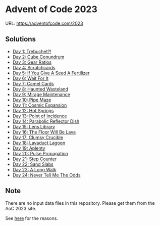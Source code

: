 # Advent of Code 2023

URL: https://adventofcode.com/2023

## Solutions

* [Day 1: Trebuchet?!](./day_01/)
* [Day 2: Cube Conundrum](./day_02/)
* [Day 3: Gear Ratios ](./day_03/)
* [Day 4: Scratchcards](./day_04/)
* [Day 5: If You Give A Seed A Fertilizer](./day_05/)
* [Day 6: Wait For It](./day_06/)
* [Day 7: Camel Cards](./day_07/)
* [Day 8: Haunted Wasteland](./day_08/)
* [Day 9: Mirage Maintenance](./day_09/)
* [Day 10: Pipe Maze](./day_10/)
* [Day 11: Cosmic Expansion](./day_11/)
* [Day 12: Hot Springs](./day_12/)
* [Day 13: Point of Incidence](./day_13/)
* [Day 14: Parabolic Reflector Dish](./day_14/)
* [Day 15: Lens Library](./day_15/)
* [Day 16: The Floor Will Be Lava](./day_16/)
* [Day 17: Clumsy Crucible](./day_17/)
* [Day 18: Lavaduct Lagoon](./day_18/)
* [Day 19: Aplenty](./day_19/)
* [Day 20: Pulse Propagation](./day_20/)
* [Day 21: Step Counter](./day_21/)
* [Day 22: Sand Slabs](./day_22/)
* [Day 23: A Long Walk](./day_23/)
* [Day 24: Never Tell Me The Odds](./day_24/)

## Note

There are no input data files in this repository.
Please get them from the AoC 2023 site.

See [here](https://adventofcode.com/about#faq_copying) for the reasons.
